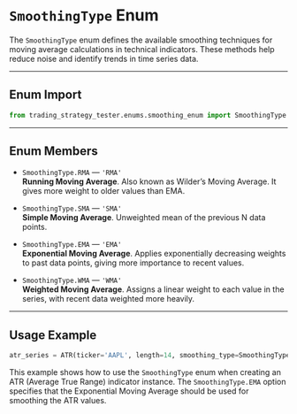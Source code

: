 
# `SmoothingType` Enum

The `SmoothingType` enum defines the available smoothing techniques for moving average calculations in technical indicators. These methods help reduce noise and identify trends in time series data.

---

## Enum Import

```python
from trading_strategy_tester.enums.smoothing_enum import SmoothingType
```

---

## Enum Members

- `SmoothingType.RMA` — `'RMA'`  
  **Running Moving Average**. Also known as Wilder’s Moving Average. It gives more weight to older values than EMA.

- `SmoothingType.SMA` — `'SMA'`  
  **Simple Moving Average**. Unweighted mean of the previous N data points.

- `SmoothingType.EMA` — `'EMA'`  
  **Exponential Moving Average**. Applies exponentially decreasing weights to past data points, giving more importance to recent values.

- `SmoothingType.WMA` — `'WMA'`  
  **Weighted Moving Average**. Assigns a linear weight to each value in the series, with recent data weighted more heavily.

---

## Usage Example

```python
atr_series = ATR(ticker='AAPL', length=14, smoothing_type=SmoothingType.EMA)
```

This example shows how to use the `SmoothingType` enum when creating an ATR (Average True Range) indicator instance. The `SmoothingType.EMA` option specifies that the Exponential Moving Average should be used for smoothing the ATR values.
